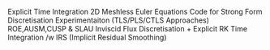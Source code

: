 Explicit Time Integration 2D Meshless Euler Equations Code for Strong Form Discretisation Experimentaiton (TLS/PLS/CTLS Approaches)
ROE,AUSM,CUSP & SLAU Inviscid Flux Discretisation + Explicit RK Time Integration /w IRS (Implicit Residual Smoothing)
